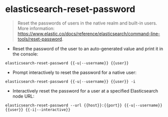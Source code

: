 # elasticsearch-reset-password

> Reset the passwords of users in the native realm and built-in users.
> More information: <https://www.elastic.co/docs/reference/elasticsearch/command-line-tools/reset-password>.

- Reset the password of the user to an auto-generated value and print it in the console:

`elasticsearch-reset-password {{-u|--username}} {{user}}`

- Prompt interactively to reset the password for a native user:

`elasticsearch-reset-password {{-u|--username}} {{user}} -i`

- Interactively reset the password for a user at a specified Elasticsearch node URL:

`elasticsearch-reset-password --url {{host}}:{{port}} {{-u|--username}} {{user}} {{-i|--interactive}}`
